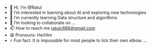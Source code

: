 - 👋 Hi, I’m @Ratul
- 👀 I’m interested in learning about AI and exploring new technologies
- 🌱 I’m currently learning Data structure and algorithms
- 💞️ I’m looking to collaborate on ...
- 📫 How to reach me ratulc686@gmail.com
- 😄 Pronouns: He/Him
- ⚡ Fun fact: It is impossible for most people to lick their own elbow. ...
<!---
Death873/Death873 is a ✨ special ✨ repository because its `README.md` (this file) appears on your GitHub profile.
You can click the Preview link to take a look at your changes.
--->
